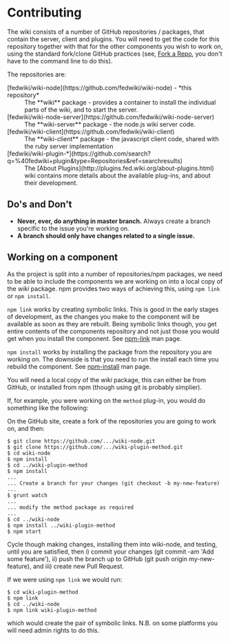 # Contributing

The wiki consists of a number of GitHub repositories / packages, that contain the server, client and plugins. You will need to get the code for this repository together with that for the other components you wish to work on, using the standard fork/clone GitHub practices (see, [Fork a Repo](https://help.github.com/articles/fork-a-repo), you don't have to the command line to do this).

The repositories are:

<dl>
<dt>[fedwiki/wiki-node](https://github.com/fedwiki/wiki-node) - *this repository*</dt>
<dd>The **wiki** package - provides a container to install the individual parts of the wiki, and to start the server.</dd>
<dt>[fedwiki/wiki-node-server](https://github.com/fedwiki/wiki-node-server)</dt>
<dd>The **wiki-server** package - the node.js wiki server code.</dd>
<dt>[fedwiki/wiki-client](https://github.com/fedwiki/wiki-client)</dt>
<dd>The **wiki-client** package - the javascript client code, shared with the ruby server implementation</dd>
<dt>[fedwiki/wiki-plugin-*](https://github.com/search?q=%40fedwiki+plugin&type=Repositories&ref=searchresults)</dt>
<dd>The [About Plugins](http://plugins.fed.wiki.org/about-plugins.html) wiki contains more details about the available plug-ins, and about their development.</dd>
</dl>

## Do's and Don't

* **Never, ever, do anything in master branch.** Always create a branch specific to the issue you're working on.
* **A branch should only have changes related to a single issue.**

## Working on a component

As the project is split into a number of repositories/npm packages, we need to be able to include the components we are working on into a local copy of the *wiki* package. npm provides two ways of achieving this, using ```npm link``` or ```npm install```. 

```npm link``` works by creating symbolic links. This is good in the early stages of development, as the changes you make to the component will be available as soon as they are rebuilt. Being symbolic links though, you get entire contents of the components repository and not just those you would get when you install the component. See [npm-link](https://npmjs.org/doc/cli/npm-link.html) man page.

```npm install``` works by installing the package from the repository you are working on. The downside is that you need to run the install each time you rebuild the component. See [npm-install](https://npmjs.org/doc/cli/npm-install.html) man page.

You will need a local copy of the *wiki* package, this can either be from GitHub, or installed from npm (though using git is probably simplier).

If, for example, you were working on the ```method``` plug-in, you would do something like the following:

On the GitHub site, create a fork of the repositories you are going to work on, and then:

	$ git clone https://github.com/.../wiki-node.git
	$ git clone https://github.com/.../wiki-plugin-method.git
	$ cd wiki-node
	$ npm install
	$ cd ../wiki-plugin-method
	$ npm install
	...
	... Create a branch for your changes (git checkout -b my-new-feature)
	...
	$ grunt watch
	...
	... modify the method package as required
	...
	$ cd ../wiki-node
	$ npm install ../wiki-plugin-method
	$ npm start
  
Cycle though making changes, installing them into wiki-node, and testing, until you are satisfied, then i) commit your changes (git commit -am 'Add some feature'), ii) push the branch up to GitHub (git push origin my-new-feature), and iii) create new Pull Request.
  
If we were using ```npm link``` we would run:

	$ cd wiki-plugin-method
	$ npm link
	$ cd ../wiki-node
	$ npm link wiki-plugin-method
  
which would create the pair of symbolic links. N.B. on some platforms you will need admin rights to do this.

